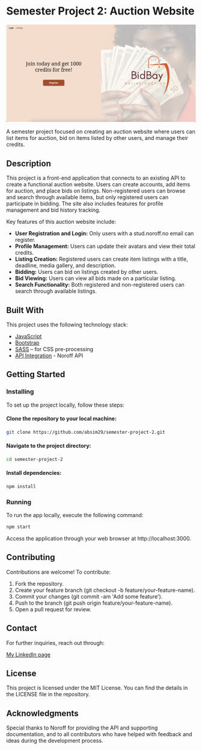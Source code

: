 # Semester Project 2: Auction Website

![image](/images/Screenshot%202024-10-07%20at%2014.32.28.png)

A semester project focused on creating an auction website where users can list items for auction, bid on items listed by other users, and manage their credits.

## Description

This project is a front-end application that connects to an existing API to create a functional auction website. Users can create accounts, add items for auction, and place bids on listings. Non-registered users can browse and search through available items, but only registered users can participate in bidding. The site also includes features for profile management and bid history tracking.

Key features of this auction website include:

- **User Registration and Login:** Only users with a stud.noroff.no email can register.
- **Profile Management:** Users can update their avatars and view their total credits.
- **Listing Creation:** Registered users can create item listings with a title, deadline, media gallery, and description.
- **Bidding:** Users can bid on listings created by other users.
- **Bid Viewing:** Users can view all bids made on a particular listing.
- **Search Functionality:** Both registered and non-registered users can search through available listings.

## Built With

This project uses the following technology stack:

- [JavaScript](https://developer.mozilla.org/en-US/docs/Web/JavaScript)
- [Bootstrap](https://getbootstrap.com)
- [SASS](https://sass-lang.com/) – for CSS pre-processing
- [API Integration](https://docs.noroff.dev/docs/v2) - Noroff API

## Getting Started

### Installing

To set up the project locally, follow these steps:

#### Clone the repository to your local machine:

```bash
git clone https://github.com/absim29/semester-project-2.git
```

#### Navigate to the project directory:

```bash
cd semester-project-2
```

#### Install dependencies:

```bash
npm install
```

### Running

To run the app locally, execute the following command:

```bash
npm start
```

Access the application through your web browser at http://localhost:3000.

## Contributing

Contributions are welcome! To contribute:

1. Fork the repository.
2. Create your feature branch (git checkout -b feature/your-feature-name).
3. Commit your changes (git commit -am 'Add some feature').
4. Push to the branch (git push origin feature/your-feature-name).
5. Open a pull request for review.

## Contact

For further inquiries, reach out through:

[My LinkedIn page](https://www.linkedin.com/in/andreea-bianca-simon-front-end-dev/)

## License

This project is licensed under the MIT License. You can find the details in the LICENSE file in the repository.

## Acknowledgments

Special thanks to Noroff for providing the API and supporting documentation, and to all contributors who have helped with feedback and ideas during the development process.
